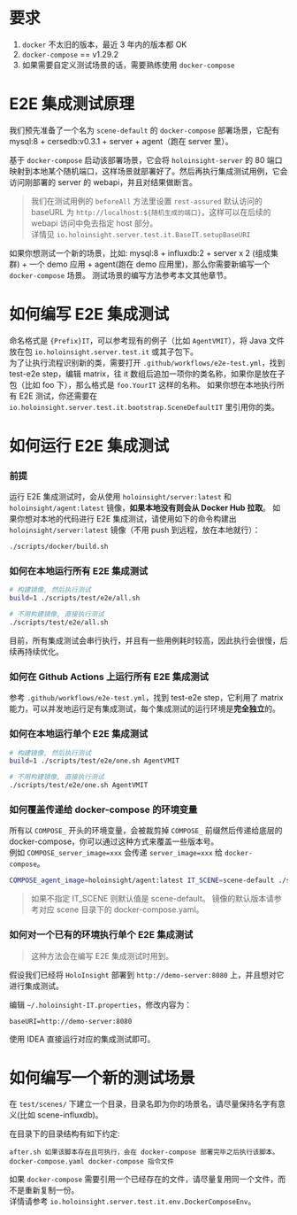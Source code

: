 # 要求
1. `docker` 不太旧的版本，最近 3 年内的版本都 OK
2. `docker-compose` == v1.29.2
3. 如果需要自定义测试场景的话，需要熟练使用 `docker-compose`

# E2E 集成测试原理
我们预先准备了一个名为 `scene-default` 的 `docker-compose` 部署场景，它配有 mysql:8 + cersedb:v0.3.1 + server + agent（跑在 server 里）。

基于 `docker-compose` 启动该部署场景，它会将 `holoinsight-server` 的 80 端口映射到本地某个随机端口，这样场景就部署好了。然后再执行集成测试用例，它会访问刚部署的 server 的 webapi，并且对结果做断言。
> 我们在测试用例的 `beforeAll` 方法里设置 `rest-assured` 默认访问的 baseURL 为 `http://localhost:${随机生成的端口}`，这样可以在后续的 webapi 访问中免去指定 host 部分。  
> 详情见 `io.holoinsight.server.test.it.BaseIT.setupBaseURI`


如果你想测试一个新的场景，比如: mysql:8 + influxdb:2 + server x 2 (组成集群) + 一个 demo 应用 + agent(跑在 demo 应用里)，那么你需要新编写一个 `docker-compose` 场景。
测试场景的编写方法参考本文其他章节。

# 如何编写 E2E 集成测试
命名格式是 `{Prefix}IT`，可以参考现有的例子（比如 `AgentVMIT`），将 Java 文件放在包 `io.holoinsight.server.test.it` 或其子包下。  
为了让执行流程识别新的类，需要打开 `.github/workflows/e2e-test.yml`，找到 test-e2e step，编辑 matrix，往 it 数组后追加一项你的类名称，如果你是放在子包（比如 foo 下），那么格式是 `foo.YourIT` 这样的名称。
如果你想在本地执行所有 E2E 测试，你还需要在 `io.holoinsight.server.test.it.bootstrap.SceneDefaultIT` 里引用你的类。

# 如何运行 E2E 集成测试

### 前提
运行 E2E 集成测试时，会从使用 `holoinsight/server:latest` 和 `holoinsight/agent:latest` 镜像，**如果本地没有则会从 Docker Hub 拉取**。
如果你想对本地的代码进行 E2E 集成测试，请使用如下的命令构建出 `holoinsight/server:latest` 镜像（不用 push 到远程，放在本地就行）：
```bash
./scripts/docker/build.sh
```

### 如何在本地运行所有 E2E 集成测试
```bash
# 构建镜像, 然后执行测试
build=1 ./scripts/test/e2e/all.sh

# 不用构建镜像, 直接执行测试
./scripts/test/e2e/all.sh
```
目前，所有集成测试会串行执行，并且有一些用例耗时较高，因此执行会很慢，后续再持续优化。


### 如何在 Github Actions 上运行所有 E2E 集成测试
参考 `.github/workflows/e2e-test.yml`，找到 test-e2e step，它利用了 matrix 能力，可以并发地运行足有集成测试，每个集成测试的运行环境是**完全独立**的。


### 如何在本地运行单个 E2E 集成测试

```bash
# 构建镜像, 然后执行测试
build=1 ./scripts/test/e2e/one.sh AgentVMIT

# 不用构建镜像, 直接执行测试
./scripts/test/e2e/one.sh AgentVMIT
```

### 如何覆盖传递给 docker-compose 的环境变量
所有以 `COMPOSE_` 开头的环境变量，会被裁剪掉 `COMPOSE_` 前缀然后传递给底层的 docker-compose，你可以通过这种方式来覆盖一些版本号。  
例如 `COMPOSE_server_image=xxx` 会传递 `server_image=xxx` 给 `docker-compose`。

```bash
COMPOSE_agent_image=holoinsight/agent:latest IT_SCENE=scene-default ./scripts/test/e2e/one.sh AgentVMIT
```
> 如果不指定 IT_SCENE 则默认值是 scene-default。
> 镜像的默认版本请参考对应 scene 目录下的 docker-compose.yaml。

### 如何对一个已有的环境执行单个 E2E 集成测试
> 这种方法会在编写 E2E 集成测试时用到。

假设我们已经将 `HoloInsight` 部署到 `http://demo-server:8080` 上，并且想对它进行集成测试。  

编辑 `~/.holoinsight-IT.properties`，修改内容为：
```properties
baseURI=http://demo-server:8080
```

使用 IDEA 直接运行对应的集成测试即可。


# 如何编写一个新的测试场景
在 `test/scenes/` 下建立一个目录，目录名即为你的场景名，请尽量保持名字有意义(比如 scene-influxdb)。

在目录下的目录结构有如下约定:
```text
after.sh 如果该脚本存在且可执行，会在 docker-compose 部署完毕之后执行该脚本。
docker-compose.yaml docker-compose 指令文件
```
如果 `docker-compose` 需要引用一个已经存在的文件，请尽量复用同一个文件，而不是重新复制一份。  
详情请参考 `io.holoinsight.server.test.it.env.DockerComposeEnv`。

